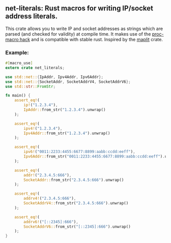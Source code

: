 ## net-literals: Rust macros for writing IP/socket address literals.

This crate allows you to write IP and socket addresses as strings which are
parsed (and checked for validity) at compile time. It makes use of the
[proc-macro hack](https://github.com/dtolnay/proc-macro-hack) and is compatible
with stable rust. Inspired by the [maplit](https://github.com/bluss/maplit)
crate.

### Example:

```rust
#[macro_use]
extern crate net_literals;

use std::net::{IpAddr, Ipv4Addr, Ipv6Addr};
use std::net::{SocketAddr, SocketAddrV4, SocketAddrV6};
use std::str::FromStr;

fn main() {
    assert_eq!(
        ip!("1.2.3.4"),
        IpAddr::from_str("1.2.3.4").unwrap()
    );

    assert_eq!(
        ipv4!("1.2.3.4"),
        Ipv4Addr::from_str("1.2.3.4").unwrap()
    );

    assert_eq!(
        ipv6!("0011:2233:4455:6677:8899:aabb:ccdd:eeff"),
        Ipv6Addr::from_str("0011:2233:4455:6677:8899:aabb:ccdd:eeff").unwrap()
    );

    assert_eq!(
        addr!("2.3.4.5:666"),
        SocketAddr::from_str("2.3.4.5:666").unwrap()
    );

    assert_eq!(
        addrv4!("2.3.4.5:666"),
        SocketAddrV4::from_str("2.3.4.5:666").unwrap()
    );

    assert_eq!(
        addrv6!("[::2345]:666"),
        SocketAddrV6::from_str("[::2345]:666").unwrap()
    );
}
```

